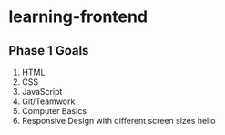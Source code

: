 # learning-frontend

## Phase 1 Goals

1. HTML
2. CSS
3. JavaScript
4. Git/Teamwork
5. Computer Basics
6. Responsive Design with different screen sizes
hello
